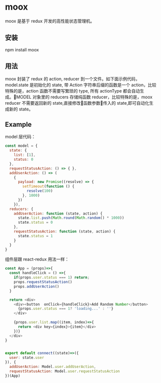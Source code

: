 # moox 
moox 是基于 redux 开发的高性能状态管理机。

## 安装
npm install moox

## 用法
moox 封装了 redux 的 action, reducer 到一个文件。如下面示例代码，model.state 是初始化的 state, 带 Action 字符串后缀的函数是一个 action，比较特殊的是，action 函数不需要写繁琐的 type, 所有 actionType 都会自动生成。MODEL 对象里的 reducers 存储纯函数 reducer，比较特殊的是，moox reducer 不需要返回新的 state,直接修改函数参数传入的 state,即可自动化生成新的 state。

## Example

model 层代码：
```js
const model = {
  state: {
    list: [1],
    status: 0
  },
  requestStatusAction: () => { },
  addUserAction: () => (
    {
      payload: new Promise((resolve) => {
        setTimeout(function () {
          resolve(100)
        }, 1000)
      })
    }),  
  reducers: {
    addUserAction: function (state, action) {
      state.list.push(Math.round(Math.random() * 1000))
      state.status = 0
    },
    requestStatusAction: function (state, action) {
      state.status = 1
    }
  }
}

```

组件层跟 react-redux 用法一样：
```js
const App = (props)=>{  
  const handleClick = () =>{
    if(props.user.status === 1) return;
    props.requestStatusAction()    
    props.addUserAction()  
  }

  return <div>
    <div><button  onClick={handleClick}>Add Random Number</button>    
      {props.user.status === 1? 'loading...' : ''}
    </div>
    
    {props.user.list.map((item, index)=>{
      return <div key={index}>{item}</div>
    })}
  </div>
}


export default connect((state)=>({
  user: state.user
}), {
  addUserAction: Model.user.addUserAction,
  requestStatusAction: Model.user.requestStatusAction
})(App)

```